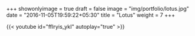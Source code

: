 +++
showonlyimage = true
draft = false
image = "img/portfolio/lotus.jpg"
date = "2016-11-05T19:59:22+05:30"
title = "Lotus"
weight = 7
+++

{{< youtube id="fflryis_ykI"  autoplay="true" >}}
